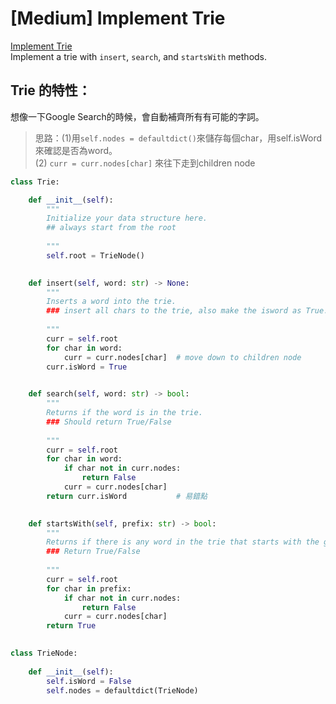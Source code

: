 # \[Medium\] Implement Trie

[Implement Trie](https://leetcode.com/problems/implement-trie-prefix-tree/)  
Implement a trie with `insert`, `search`, and `startsWith` methods.  


## Trie 的特性：

想像一下Google Search的時候，會自動補齊所有有可能的字詞。  


> 思路：\(1\)用`self.nodes = defaultdict()`來儲存每個char，用self.isWord來確認是否為word。  
> \(2\) `curr = curr.nodes[char]` 來往下走到children node

```python
class Trie:

    def __init__(self):
        """
        Initialize your data structure here.
        ## always start from the root
        
        """
        self.root = TrieNode()
        

    def insert(self, word: str) -> None:
        """
        Inserts a word into the trie.
        ### insert all chars to the trie, also make the isword as True.
    
        """
        curr = self.root
        for char in word:
            curr = curr.nodes[char]  # move down to children node
        curr.isWord = True
        

    def search(self, word: str) -> bool:
        """
        Returns if the word is in the trie.
        ### Should return True/False
        
        """
        curr = self.root
        for char in word:
            if char not in curr.nodes:
                return False
            curr = curr.nodes[char]
        return curr.isWord           # 易錯點
        

    def startsWith(self, prefix: str) -> bool:
        """
        Returns if there is any word in the trie that starts with the given prefix.
        ### Return True/False
        
        """
        curr = self.root
        for char in prefix:
            if char not in curr.nodes:
                return False
            curr = curr.nodes[char]
        return True        
        

class TrieNode:
    
    def __init__(self):    
        self.isWord = False
        self.nodes = defaultdict(TrieNode)
```


